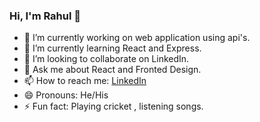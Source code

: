 ### Hi, I'm Rahul 👋

- 🔭 I’m currently working on web application using api's.
- 🌱 I’m currently learning React and Express.
- 👯 I’m looking to collaborate on LinkedIn.
- 💬 Ask me about React and Fronted Design.
- 📫 How to reach me: [LinkedIn](https://www.linkedin.com/in/rahul-kumar-5002981b6/"Rahul")
- 😄 Pronouns: He/His
- ⚡ Fun fact: Playing cricket , listening songs.

